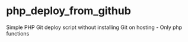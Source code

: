 # php_deploy_from_github
Simple PHP Git deploy script without installing Git on hosting  - Only php functions
